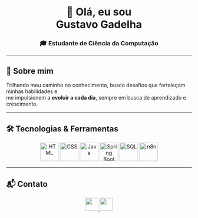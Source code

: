<h1 align="center">👋 Olá,
  eu sou <br> Gustavo Gadelha</h1>

<h3 align="center">🎓 Estudante de Ciência da Computação</h3>

---
 
## 🚀 Sobre mim 

Trilhando meu caminho no conhecimento, busco desafios que fortaleçam minhas habilidades e<br> me impulsionem a **evoluir a cada dia**, sempre em busca de aprendizado e crescimento.


---

## 🛠️ Tecnologias & Ferramentas

<p align="center">
  <img src="https://cdn.jsdelivr.net/gh/devicons/devicon/icons/html5/html5-original.svg" width="50" height="50" alt="HTML" />
  <img src="https://cdn.jsdelivr.net/gh/devicons/devicon/icons/css3/css3-original.svg" width="50" height="50" alt="CSS" />
  <img src="https://cdn.jsdelivr.net/gh/devicons/devicon/icons/java/java-original.svg" width="50" height="50" alt="Java" />
  <img src="https://cdn.jsdelivr.net/gh/devicons/devicon/icons/spring/spring-original.svg" width="50" height="50" alt="Spring Boot" />
  <img src="https://cdn.jsdelivr.net/gh/devicons/devicon/icons/mysql/mysql-original.svg" width="50" height="50" alt="SQL" />
  <img src="https://registry.npmmirror.com/@lobehub/icons-static-png/latest/files/dark/n8n-color.png" width="50" height="50" alt="n8n" />
</p>

---

## 📬 Contato

<p align="center">
  <a href="https://www.linkedin.com/in/gustavogadelhadev/">
    <img src="https://img.shields.io/badge/LinkedIn-%230A66C2?style=for-the-badge&logo=linkedin&logoColor=white" height="35" />
  </a>
  <a href="mailto:gustavogads4@gmail.com">
    <img src="https://img.shields.io/badge/Gmail-D14836?style=for-the-badge&logo=gmail&logoColor=white" height="35" />
  </a>
</p>



